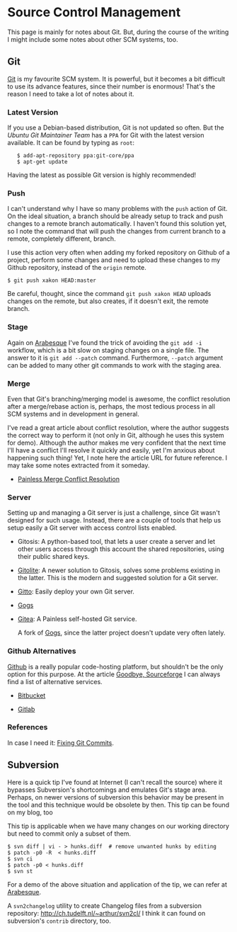 Source Control Management
=========================

This page is mainly for notes about Git.  But, during the course of the writing
I might include some notes about other SCM systems, too.

Git
---

[Git](http://git-scm.com/) is my favourite SCM system.  It is powerful, but it
becomes a bit difficult to use its advance features, since their number is
enormous!  That's the reason I need to take a lot of notes about it.

### Latest Version

If you use a Debian-based distribution, Git is not updated so often.
But the *Ubuntu Git Maintainer Team* has a `PPA` for Git with the latest
version available.  It can be found by typing as `root`:

```shell
   $ add-apt-repository ppa:git-core/ppa
   $ apt-get update
```

Having the latest as possible Git version is highly recommended!

### Push

I can't understand why I have so many problems with the `push` action of Git.
On the ideal situation, a branch should be already setup to track and push
changes to a remote branch automatically.  I haven't found this solution yet,
so I note the command that will push the changes from current branch to a
remote, completely different, branch.

I use this action very often when adding my forked repository on Github of a
project, perform some changes and need to upload these changes to my Github
repository, instead of the `origin` remote.

    $ git push xakon HEAD:master

Be careful, thought, since the command `git push xakon HEAD` uploads changes
on the remote, but also creates, if it doesn't exit, the remote branch.

### Stage

Again on [Arabesque](http://blog.sanctum.geek.nz/committing-part-of-a-file/)
I've found the trick of avoiding the `git add -i` workflow, which is a bit slow
on staging changes on a single file.  The answer to it is `git add --patch`
command.  Furthermore, `--patch` argument can be added to many other git
commands to work with the staging area.

### Merge

Even that Git's branching/merging model is awesome, the conflict resolution
after a merge/rebase action is, perhaps, the most tedious process in all SCM
systems and in development in general.

I've read a great article about conflict resolution, where the author suggests
the correct way to perform it (not only in Git, although he uses this system
for demo).  Although the author makes me very confident that the next time I'll
have a conflict I'll resolve it quickly and easily, yet I'm anxious about
happening such thing!  Yet, I note here the article URL for future reference.
I may take some notes extracted from it someday.

 - [Painless Merge Conflict Resolution](http://blog.wuwon.id.au/2010/09/painless-merge-conflict-resolution-in.html)

### Server

Setting up and managing a Git server is just a challenge, since Git wasn't designed for such usage.
Instead, there are a couple of tools that help us setup easily a Git server with access control lists
enabled.

 - Gitosis:
   A python-based tool, that lets a user create a server and let other users access through this
   account the shared repositories, using their public shared keys.

 - [Gitolite](https://github.com/sitaramc/gitolite/):
   A newer solution to Gitosis, solves some problems existing in the latter.
   This is the modern and suggested solution for a Git server.

 - [Gitto](https://github.com/bhuztez/gitto):
   Easily deploy your own Git server.

 - [Gogs](https://gogs.io/)

 - [Gitea](https://gitea.io/):
   A Painless self-hosted Git service.

   A fork of [Gogs](https://gogs.io/), since the latter project doesn't update
   very often lately.


### Github Alternatives

[Github](http://github.com) is a really popular code-hosting platform,
but shouldn't be the only option for this purpose.  At the article
[Goodbye, Sourceforge](http://helb.github.io/goodbye-sourceforge/)
I can always find a list of alternative services.

 - [Bitbucket](https://bitbucket.org/)

 - [Gitlab](https://gitlab.com/)


### References

In case I need it: [Fixing Git Commits](http://sethrobertson.github.io/GitFixUm/).

Subversion
----------

Here is a quick tip I've found at Internet (I can't recall the source) where it
bypasses Subversion's shortcomings and emulates Git's stage area.  Perhaps, on
newer versions of subversion this behavior may be present in the tool and this
technique would be obsolete by then.  This tip can be found on my blog, too

This tip is applicable when we have many changes on our working directory but
need to commit only a subset of them.

    $ svn diff | vi - > hunks.diff	# remove unwanted hunks by editing
    $ patch -p0 -R  < hunks.diff
    $ svn ci
    $ patch -p0 < hunks.diff
    $ svn st

For a demo of the above situation and application of the tip, we can refer at
[Arabesque](http://blog.sanctum.geek.nz/committing-part-of-a-file/).

A `svn2changelog` utility to create Changelog files from a subversion
repository:
	http://ch.tudelft.nl/~arthur/svn2cl/
I think it can found on subversion's `contrib` directory, too.
